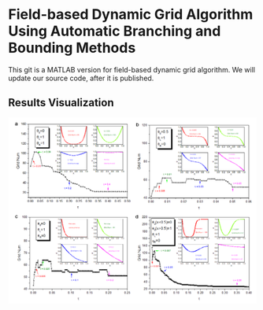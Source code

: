 # Field-based Dynamic Grid Algorithm Using Automatic Branching and Bounding Methods

This git is a MATLAB version for field-based dynamic grid algorithm. We will update our source code, after it is published.

## Results Visualization
<img src="results.png" width="800" />

